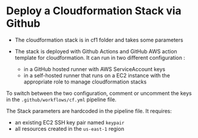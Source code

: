 # Deploy a Cloudformation Stack via Github

* The cloudformation stack is in cf1 folder and takes some parameters

* The stack is deployed with Github Actions and GitHub AWS action template for cloudformation. It can run in two different configuration :

  - in a GitHub hosted runner with AWS ServiceAccount keys
  - in a self-hosted runner that runs on a EC2 instance with the appropriate role to manage cloudformation stacks
 
To switch between the two configuration, comment or uncomment the keys in the `.github/workflows/cf.yml` pipeline file.

The Stack parameters are hardcoded in the pipeline file. It requires:

- an existing EC2 SSH key pair named `keypair`
- all resources created in the `us-east-1` region

